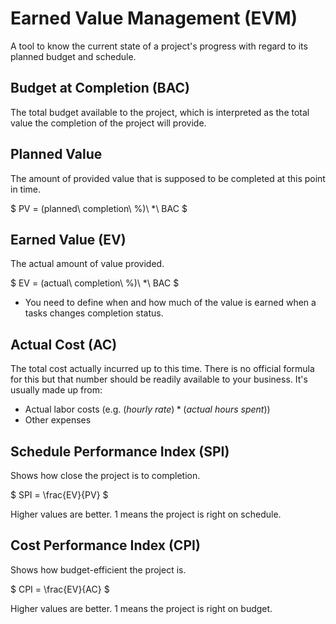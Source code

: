 # Earned Value Management (EVM)

A tool to know the current state of a project's progress with regard to its planned budget and schedule.

## Budget at Completion (BAC)
The total budget available to the project, which is interpreted as the total value the completion of the project will
provide.

## Planned Value
The amount of provided value that is supposed to be completed at this point in time.

$
PV = (planned\ completion\ \%)\ *\ BAC
$

## Earned Value (EV)
The actual amount of value provided.

$
EV = (actual\ completion\ \%)\ *\ BAC
$

- You need to define when and how much of the value is earned when a tasks changes completion status.

## Actual Cost (AC)
The total cost actually incurred up to this time. There is no official formula for this but that number should be
readily available to your business. It's usually made up from:
- Actual labor costs (e.g. $(hourly\ rate) * (actual\ hours\ spent)$)
- Other expenses

## Schedule Performance Index (SPI)
Shows how close the project is to completion.

$
SPI = \frac{EV}{PV}
$

Higher values are better. 1 means the project is right on schedule.

## Cost Performance Index (CPI)
Shows how budget-efficient the project is.

$
CPI = \frac{EV}{AC}
$

Higher values are better. 1 means the project is right on budget.
